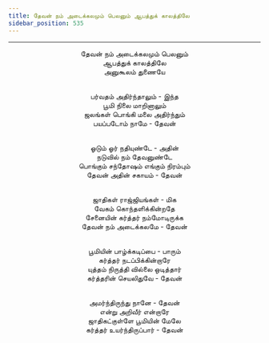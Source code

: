 ```yaml
---
title: தேவன் நம் அடைக்கலமும் பெலனும் ஆபத்துக் காலத்திலே
sidebar_position: 535
---
```


---
<center>
தேவன் நம் அடைக்கலமும் பெலனும்<br/>
ஆபத்துக் காலத்திலே<br/>
அனுகூலம் துணையே<br/><br/>

பர்வதம் அதிர்ந்தாலும் - இந்த<br/>
பூமி நிலை மாறினாலும்<br/>
ஜலங்கள் பொங்கி மலை அதிர்ந்தும்<br/>
பயப்படோம் நாமே            - தேவன்<br/><br/>

ஓடும் ஓர் நதியுண்டே - அதின்<br/>
நடுவில் நம் தேவனுண்டே<br/>
பொங்கும் சந்தோஷம் எங்கும் நிரம்பும்<br/>
தேவன் அதின் சகாயம்            - தேவன்<br/><br/>

ஜாதிகள் ராஜ்ஜியங்கள் - மிக<br/>
வேகம் கொந்தளிக்கின்றதே<br/>
சேனையின் கர்த்தர் நம்மோடிருக்க<br/>
தேவன் நம் அடைக்கலமே            - தேவன்<br/><br/>

பூமியின் பாழ்க்கடிப்பை - பாரும்<br/>
கர்த்தர் நடப்பிக்கின்றாரே<br/>
யுத்தம் நிருத்தி வில்லை ஒடித்தார்<br/>
கர்த்தரின் செயலிதுவே            - தேவன்<br/><br/>

அமர்ந்திருந்து நானே - தேவன்<br/>
என்று அறிவீர் என்றாரே<br/>
ஜாதிகட்குள்ளே பூமியின் மேலே<br/>
கர்த்தர் உயர்ந்திருப்பார்            - தேவன்
</center>
